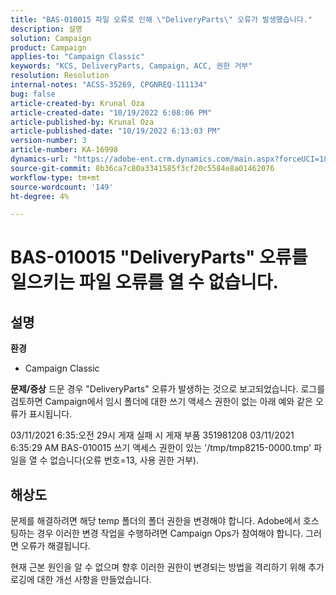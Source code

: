 ```yaml
---
title: "BAS-010015 파일 오류로 인해 \"DeliveryParts\" 오류가 발생했습니다."
description: 설명
solution: Campaign
product: Campaign
applies-to: "Campaign Classic"
keywords: "KCS, DeliveryParts, Campaign, ACC, 권한 거부"
resolution: Resolution
internal-notes: "ACSS-35269, CPGNREQ-111134"
bug: false
article-created-by: Krunal Oza
article-created-date: "10/19/2022 6:08:06 PM"
article-published-by: Krunal Oza
article-published-date: "10/19/2022 6:13:03 PM"
version-number: 3
article-number: KA-16998
dynamics-url: "https://adobe-ent.crm.dynamics.com/main.aspx?forceUCI=1&pagetype=entityrecord&etn=knowledgearticle&id=27565ff7-d84f-ed11-bba2-00224808679b"
source-git-commit: 8b36ca7c80a3341585f3cf20c5584e8a01462076
workflow-type: tm+mt
source-wordcount: '149'
ht-degree: 4%

---
```


# BAS-010015 &quot;DeliveryParts&quot; 오류를 일으키는 파일 오류를 열 수 없습니다.

## 설명

<b>환경</b>
- Campaign Classic



<b>문제/증상</b>
드문 경우 &quot;DeliveryParts&quot; 오류가 발생하는 것으로 보고되었습니다. 로그를 검토하면 Campaign에서 임시 폴더에 대한 쓰기 액세스 권한이 없는 아래 예와 같은 오류가 표시됩니다.

03/11/2021 6:35:오전 29시 게재 실패 시 게재 부품 351981208 03/11/2021 6:35:29 AM BAS-010015 쓰기 액세스 권한이 있는 &#39;/tmp/tmp8215-0000.tmp&#39; 파일을 열 수 없습니다(오류 번호=13, 사용 권한 거부).




## 해상도


문제를 해결하려면 해당 temp 폴더의 폴더 권한을 변경해야 합니다. Adobe에서 호스팅하는 경우 이러한 변경 작업을 수행하려면 Campaign Ops가 참여해야 합니다. 그러면 오류가 해결됩니다.

현재 근본 원인을 알 수 없으며 향후 이러한 권한이 변경되는 방법을 격리하기 위해 추가 로깅에 대한 개선 사항을 만들었습니다.
